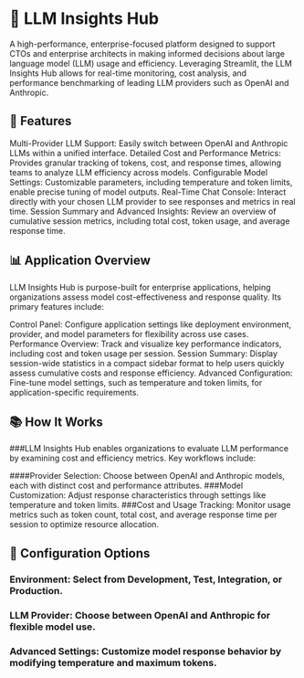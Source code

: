 # 🧠 LLM Insights Hub
A high-performance, enterprise-focused platform designed to support CTOs and enterprise architects in making informed decisions about large language model (LLM) usage and efficiency. Leveraging Streamlit, the LLM Insights Hub allows for real-time monitoring, cost analysis, and performance benchmarking of leading LLM providers such as OpenAI and Anthropic.

## 🌟 Features
Multi-Provider LLM Support: Easily switch between OpenAI and Anthropic LLMs within a unified interface.
Detailed Cost and Performance Metrics: Provides granular tracking of tokens, cost, and response times, allowing teams to analyze LLM efficiency across models.
Configurable Model Settings: Customizable parameters, including temperature and token limits, enable precise tuning of model outputs.
Real-Time Chat Console: Interact directly with your chosen LLM provider to see responses and metrics in real time.
Session Summary and Advanced Insights: Review an overview of cumulative session metrics, including total cost, token usage, and average response time.

## 📊 Application Overview
LLM Insights Hub is purpose-built for enterprise applications, helping organizations assess model cost-effectiveness and response quality. Its primary features include:

Control Panel: Configure application settings like deployment environment, provider, and model parameters for flexibility across use cases.
Performance Overview: Track and visualize key performance indicators, including cost and token usage per session.
Session Summary: Display session-wide statistics in a compact sidebar format to help users quickly assess cumulative costs and response efficiency.
Advanced Configuration: Fine-tune model settings, such as temperature and token limits, for application-specific requirements.

## 📚 How It Works

###LLM Insights Hub enables organizations to evaluate LLM performance by examining cost and efficiency metrics. Key workflows include:

####Provider Selection: Choose between OpenAI and Anthropic models, each with distinct cost and performance attributes.
###Model Customization: Adjust response characteristics through settings like temperature and token limits.
###Cost and Usage Tracking: Monitor usage metrics such as token count, total cost, and average response time per session to optimize resource allocation.
## 🔧 Configuration Options

### Environment: Select from Development, Test, Integration, or Production.
### LLM Provider: Choose between OpenAI and Anthropic for flexible model use.
### Advanced Settings: Customize model response behavior by modifying temperature and maximum tokens.
